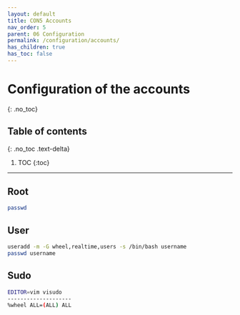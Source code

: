 ```yaml
---
layout: default
title: CON5 Accounts
nav_order: 5
parent: 06 Configuration
permalink: /configuration/accounts/
has_children: true
has_toc: false
---
```


# Configuration of the accounts
{: .no_toc}

## Table of contents
{: .no_toc .text-delta}

1. TOC
{:toc}

---

## Root

```bash
passwd
```

## User

```bash
useradd -m -G wheel,realtime,users -s /bin/bash username
passwd username
```

## Sudo

```bash
EDITOR=vim visudo
--------------------
%wheel ALL=(ALL) ALL
```

